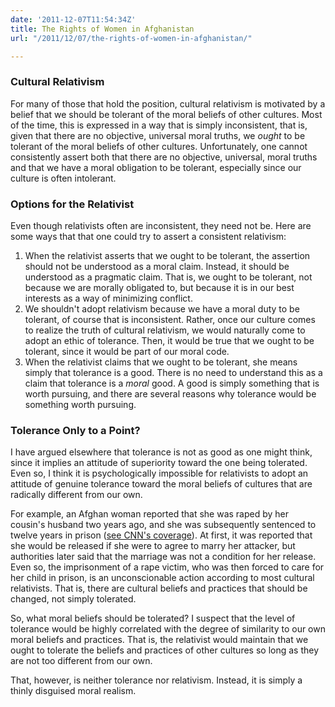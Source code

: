 ```yaml
---
date: '2011-12-07T11:54:34Z'
title: The Rights of Women in Afghanistan
url: "/2011/12/07/the-rights-of-women-in-afghanistan/"

---
```

<h3 id="culturalrelativism">Cultural Relativism</h3>
<p>For many of those that hold the position, cultural relativism is motivated by a belief that we should be tolerant of the moral beliefs of other cultures. Most of the time, this is expressed in a way that is simply inconsistent, that is, given that there are no objective, universal moral truths, we <em>ought</em> to be tolerant of the moral beliefs of other cultures. Unfortunately, one cannot consistently assert both that there are no objective, universal, moral truths and that we have a moral obligation to be tolerant, especially since our culture is often intolerant.</p>
<h3 id="optionsfortherelativist">Options for the Relativist</h3>
<p>Even though relativists often are inconsistent, they need not be. Here are some ways that that one could try to assert a consistent relativism:</p>
<ol>
<li>When the relativist asserts that we ought to be tolerant, the assertion should not be understood as a moral claim. Instead, it should be understood as a pragmatic claim. That is, we ought to be tolerant, not because we are morally obligated to, but because it is in our best interests as a way of minimizing conflict.</li>
<li>We shouldn't adopt relativism because we have a moral duty to be tolerant, of course that is inconsistent. Rather, once our culture comes to realize the truth of cultural relativism, we would naturally come to adopt an ethic of tolerance. Then, it would be true that we ought to be tolerant, since it would be part of our moral code.</li>
<li>When the relativist claims that we ought to be tolerant, she means simply that tolerance is a good. There is no need to understand this as a claim that tolerance is a <em>moral</em> good. A good is simply something that is worth pursuing, and there are several reasons why tolerance would be something worth pursuing.</li>
</ol>
<h3 id="toleranceonlytoapoint">Tolerance Only to a Point?</h3>
<p>I have argued elsewhere that tolerance is not as good as one might think, since it implies an attitude of superiority toward the one being tolerated. Even so, I think it is psychologically impossible for relativists to adopt an attitude of genuine tolerance toward the moral beliefs of cultures that are radically different from our own.</p>
<p>For example, an Afghan woman reported that she was raped by her cousin's husband two years ago, and she was subsequently sentenced to twelve years in prison (<a href="http://www.cnn.com/2011/12/01/world/asia/afghanistan-rape-victim/index.html">see CNN's coverage</a>). At first, it was reported that she would be released if she were to agree to marry her attacker, but authorities later said that the marriage was not a condition for her release. Even so, the imprisonment of a rape victim, who was then forced to care for her child in prison, is an unconscionable action according to most cultural relativists. That is, there are cultural beliefs and practices that should be changed, not simply tolerated.</p>
<p>So, what moral beliefs should be tolerated? I suspect that the level of tolerance would be highly correlated with the degree of similarity to our own moral beliefs and practices. That is, the relativist would maintain that we ought to tolerate the beliefs and practices of other cultures so long as they are not too different from our own.</p>
<p>That, however, is neither tolerance nor relativism. Instead, it is simply a thinly disguised moral realism.</p>
